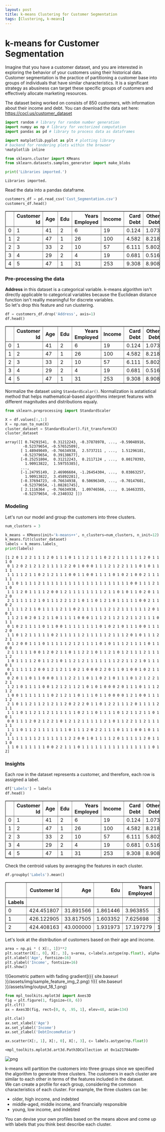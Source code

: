 ```yaml
---
layout: post
title: k-means Clustering for Customer Segmentation
tags: [Clustering, k-means]
---
```


# k-means for Customer Segmentation

Imagine that you have a customer dataset, and you are interested in exploring the behavior of your customers using their historical data.  
Customer segmentation is the practice of partitioning a customer base into groups of individuals that have similar characteristics. It is a significant strategy as abusiness can target these specific groups of customers and effectively allocate marketing resources.

The dataset being worked on consists of 850 customers, with information about their income and debt. You can download the data set here: https://cocl.us/customer_dataset


```python
import random # library for random number generation
import numpy as np # library for vectorized computation
import pandas as pd # library to process data as dataframes

import matplotlib.pyplot as plt # plotting library
# backend for rendering plots within the browser
%matplotlib inline 

from sklearn.cluster import KMeans 
from sklearn.datasets.samples_generator import make_blobs

print('Libraries imported.')
```

    Libraries imported.
    

Read the data into a pandas dataframe.


```python
customers_df = pd.read_csv('Cust_Segmentation.csv')
customers_df.head()
```




<div>
<style scoped>
    .dataframe tbody tr th:only-of-type {
        vertical-align: middle;
    }

    .dataframe tbody tr th {
        vertical-align: top;
    }

    .dataframe thead th {
        text-align: right;
    }
</style>
<table border="1" class="dataframe">
  <thead>
    <tr style="text-align: right;">
      <th></th>
      <th>Customer Id</th>
      <th>Age</th>
      <th>Edu</th>
      <th>Years Employed</th>
      <th>Income</th>
      <th>Card Debt</th>
      <th>Other Debt</th>
      <th>Defaulted</th>
      <th>Address</th>
      <th>DebtIncomeRatio</th>
    </tr>
  </thead>
  <tbody>
    <tr>
      <td>0</td>
      <td>1</td>
      <td>41</td>
      <td>2</td>
      <td>6</td>
      <td>19</td>
      <td>0.124</td>
      <td>1.073</td>
      <td>0.0</td>
      <td>NBA001</td>
      <td>6.3</td>
    </tr>
    <tr>
      <td>1</td>
      <td>2</td>
      <td>47</td>
      <td>1</td>
      <td>26</td>
      <td>100</td>
      <td>4.582</td>
      <td>8.218</td>
      <td>0.0</td>
      <td>NBA021</td>
      <td>12.8</td>
    </tr>
    <tr>
      <td>2</td>
      <td>3</td>
      <td>33</td>
      <td>2</td>
      <td>10</td>
      <td>57</td>
      <td>6.111</td>
      <td>5.802</td>
      <td>1.0</td>
      <td>NBA013</td>
      <td>20.9</td>
    </tr>
    <tr>
      <td>3</td>
      <td>4</td>
      <td>29</td>
      <td>2</td>
      <td>4</td>
      <td>19</td>
      <td>0.681</td>
      <td>0.516</td>
      <td>0.0</td>
      <td>NBA009</td>
      <td>6.3</td>
    </tr>
    <tr>
      <td>4</td>
      <td>5</td>
      <td>47</td>
      <td>1</td>
      <td>31</td>
      <td>253</td>
      <td>9.308</td>
      <td>8.908</td>
      <td>0.0</td>
      <td>NBA008</td>
      <td>7.2</td>
    </tr>
  </tbody>
</table>
</div>



### Pre-processing the data

**Address** in this dataset is a categorical variable. k-means algorithm isn't directly applicable to categorical variables because the Euclidean distance function isn't reallly meaningful for discrete variables.  
So let's drop this feature and run clustering.


```python
df = customers_df.drop('Address', axis=1)
df.head()
```




<div>
<style scoped>
    .dataframe tbody tr th:only-of-type {
        vertical-align: middle;
    }

    .dataframe tbody tr th {
        vertical-align: top;
    }

    .dataframe thead th {
        text-align: right;
    }
</style>
<table border="1" class="dataframe">
  <thead>
    <tr style="text-align: right;">
      <th></th>
      <th>Customer Id</th>
      <th>Age</th>
      <th>Edu</th>
      <th>Years Employed</th>
      <th>Income</th>
      <th>Card Debt</th>
      <th>Other Debt</th>
      <th>Defaulted</th>
      <th>DebtIncomeRatio</th>
    </tr>
  </thead>
  <tbody>
    <tr>
      <td>0</td>
      <td>1</td>
      <td>41</td>
      <td>2</td>
      <td>6</td>
      <td>19</td>
      <td>0.124</td>
      <td>1.073</td>
      <td>0.0</td>
      <td>6.3</td>
    </tr>
    <tr>
      <td>1</td>
      <td>2</td>
      <td>47</td>
      <td>1</td>
      <td>26</td>
      <td>100</td>
      <td>4.582</td>
      <td>8.218</td>
      <td>0.0</td>
      <td>12.8</td>
    </tr>
    <tr>
      <td>2</td>
      <td>3</td>
      <td>33</td>
      <td>2</td>
      <td>10</td>
      <td>57</td>
      <td>6.111</td>
      <td>5.802</td>
      <td>1.0</td>
      <td>20.9</td>
    </tr>
    <tr>
      <td>3</td>
      <td>4</td>
      <td>29</td>
      <td>2</td>
      <td>4</td>
      <td>19</td>
      <td>0.681</td>
      <td>0.516</td>
      <td>0.0</td>
      <td>6.3</td>
    </tr>
    <tr>
      <td>4</td>
      <td>5</td>
      <td>47</td>
      <td>1</td>
      <td>31</td>
      <td>253</td>
      <td>9.308</td>
      <td>8.908</td>
      <td>0.0</td>
      <td>7.2</td>
    </tr>
  </tbody>
</table>
</div>



Normalize the dataset using `StandardScalar()`. Normalization is astatistical method that helps mathematical-based algorithms interpret features with different magnitudes and distributions equaly. 


```python
from sklearn.preprocessing import StandardScaler

X = df.values[:,1:]
X = np.nan_to_num(X)
cluster_dataset = StandardScaler().fit_transform(X)
cluster_dataset
```




    array([[ 0.74291541,  0.31212243, -0.37878978, ..., -0.59048916,
            -0.52379654, -0.57652509],
           [ 1.48949049, -0.76634938,  2.5737211 , ...,  1.51296181,
            -0.52379654,  0.39138677],
           [-0.25251804,  0.31212243,  0.2117124 , ...,  0.80170393,
             1.90913822,  1.59755385],
           ...,
           [-1.24795149,  2.46906604, -1.26454304, ...,  0.03863257,
             1.90913822,  3.45892281],
           [-0.37694723, -0.76634938,  0.50696349, ..., -0.70147601,
            -0.52379654, -1.08281745],
           [ 2.1116364 , -0.76634938,  1.09746566, ...,  0.16463355,
            -0.52379654, -0.2340332 ]])



### Modeling
Let's run our model and group the customers into three clusters.


```python
num_clusters = 3

k_means = KMeans(init='k-means++', n_clusters=num_clusters, n_init=12)
k_means.fit(cluster_dataset)
labels = k_means.labels_
print(labels)
```

    [1 2 0 1 2 2 1 1 1 2 0 1 1 1 0 1 1 1 2 1 1 1 0 2 2 1 1 1 1 1 1 2 0 1 1 1 0
     0 1 2 0 2 1 2 1 2 1 1 1 1 2 2 0 1 0 0 0 1 1 1 2 1 2 2 1 1 1 0 1 0 1 1 1 1
     1 1 1 1 2 1 1 0 2 1 2 1 1 1 0 0 1 1 0 0 1 1 1 1 0 1 0 2 1 0 0 2 1 1 1 1 1
     1 1 0 1 1 1 1 2 1 1 1 1 1 1 1 1 1 1 1 1 1 1 1 1 1 1 1 1 0 0 1 1 1 2 1 1 0
     1 1 1 2 0 1 1 1 1 2 0 0 1 2 1 1 1 1 1 1 1 1 2 1 1 0 1 0 1 1 0 2 0 1 1 2 0
     2 1 1 1 1 1 2 1 0 1 1 1 2 2 1 2 1 0 1 1 0 1 2 1 0 1 1 1 1 1 0 0 2 1 1 0 2
     1 1 1 1 2 1 1 0 1 1 1 1 2 1 1 0 2 1 1 1 1 1 1 2 1 2 1 1 1 1 1 1 2 0 1 0 1
     1 1 2 1 0 2 0 1 2 1 1 0 1 1 1 1 0 0 0 1 1 1 2 1 1 2 1 2 1 1 2 1 1 1 0 1 1
     0 1 0 2 1 1 1 1 0 1 1 0 0 1 1 1 1 1 1 1 1 0 1 0 2 1 0 1 1 1 0 0 1 1 1 2 0
     1 1 0 1 2 1 1 1 1 1 0 2 1 1 1 1 1 2 1 1 1 1 1 2 1 1 1 2 0 1 0 1 1 1 2 2 1
     0 1 2 0 0 1 1 1 0 1 1 1 1 1 2 1 2 1 1 1 1 0 1 0 1 1 1 2 1 1 1 1 0 1 1 0 0
     2 1 1 1 1 1 0 0 1 2 0 2 1 1 0 1 1 2 2 1 0 1 1 2 1 0 1 2 1 1 1 2 1 1 1 1 2
     1 0 1 1 1 1 2 0 1 1 2 1 0 1 1 2 1 2 1 1 1 1 1 1 1 2 2 1 1 2 1 0 1 1 1 0 1
     0 1 1 1 1 1 2 0 0 1 2 1 2 1 1 0 2 1 0 0 0 2 2 0 1 1 0 1 0 0 1 0 2 1 1 0 1
     0 2 0 1 1 0 1 1 0 0 0 1 1 1 2 2 1 1 0 1 1 0 2 1 0 1 1 1 0 1 2 1 2 2 1 2 1
     1 2 1 0 1 1 1 1 0 0 1 2 1 2 1 1 2 1 0 1 0 1 0 0 0 2 0 1 1 1 0 1 1 1 2 1 2
     1 0 0 1 1 1 1 1 1 1 0 2 1 2 1 1 0 1 1 1 0 1 1 0 0 0 0 1 2 1 0 0 1 1 1 1 2
     2 1 0 1 1 2 1 1 2 1 2 1 1 2 0 2 2 2 0 1 1 0 1 2 2 1 1 1 2 0 1 1 1 1 2 1 1
     1 1 1 0 1 1 2 1 1 2 1 1 1 1 1 1 0 2 1 1 0 1 1 1 1 0 1 2 1 1 2 1 1 0 1 0 1
     0 0 1 1 1 2 0 2 1 2 2 1 0 1 2 1 2 1 1 1 1 1 2 1 0 1 1 2 2 1 1 2 1 1 1 1 1
     1 1 1 0 1 1 2 1 1 1 1 1 1 1 0 1 1 1 2 0 2 2 1 1 1 0 1 1 1 0 0 1 0 1 1 1 2
     1 1 1 1 1 1 1 2 1 1 1 1 1 1 2 2 0 0 1 0 1 1 1 1 2 0 1 1 1 1 1 2 0 1 1 1 0
     1 1 0 1 1 1 1 1 1 0 0 2 2 1 1 1 0 1 1 1 1 1 1 1 1 1 1 1 1 1 1 1 1 0 1 2]
    

### Insights
Each row in the dataset represents a customer, and therefore, each row is assigned a label.


```python
df['Labels'] = labels
df.head()
```




<div>
<style scoped>
    .dataframe tbody tr th:only-of-type {
        vertical-align: middle;
    }

    .dataframe tbody tr th {
        vertical-align: top;
    }

    .dataframe thead th {
        text-align: right;
    }
</style>
<table border="1" class="dataframe">
  <thead>
    <tr style="text-align: right;">
      <th></th>
      <th>Customer Id</th>
      <th>Age</th>
      <th>Edu</th>
      <th>Years Employed</th>
      <th>Income</th>
      <th>Card Debt</th>
      <th>Other Debt</th>
      <th>Defaulted</th>
      <th>DebtIncomeRatio</th>
      <th>Labels</th>
    </tr>
  </thead>
  <tbody>
    <tr>
      <td>0</td>
      <td>1</td>
      <td>41</td>
      <td>2</td>
      <td>6</td>
      <td>19</td>
      <td>0.124</td>
      <td>1.073</td>
      <td>0.0</td>
      <td>6.3</td>
      <td>1</td>
    </tr>
    <tr>
      <td>1</td>
      <td>2</td>
      <td>47</td>
      <td>1</td>
      <td>26</td>
      <td>100</td>
      <td>4.582</td>
      <td>8.218</td>
      <td>0.0</td>
      <td>12.8</td>
      <td>2</td>
    </tr>
    <tr>
      <td>2</td>
      <td>3</td>
      <td>33</td>
      <td>2</td>
      <td>10</td>
      <td>57</td>
      <td>6.111</td>
      <td>5.802</td>
      <td>1.0</td>
      <td>20.9</td>
      <td>0</td>
    </tr>
    <tr>
      <td>3</td>
      <td>4</td>
      <td>29</td>
      <td>2</td>
      <td>4</td>
      <td>19</td>
      <td>0.681</td>
      <td>0.516</td>
      <td>0.0</td>
      <td>6.3</td>
      <td>1</td>
    </tr>
    <tr>
      <td>4</td>
      <td>5</td>
      <td>47</td>
      <td>1</td>
      <td>31</td>
      <td>253</td>
      <td>9.308</td>
      <td>8.908</td>
      <td>0.0</td>
      <td>7.2</td>
      <td>2</td>
    </tr>
  </tbody>
</table>
</div>



Check the centroid values by averaging the features in each cluster.


```python
df.groupby('Labels').mean()
```




<div>
<style scoped>
    .dataframe tbody tr th:only-of-type {
        vertical-align: middle;
    }

    .dataframe tbody tr th {
        vertical-align: top;
    }

    .dataframe thead th {
        text-align: right;
    }
</style>
<table border="1" class="dataframe">
  <thead>
    <tr style="text-align: right;">
      <th></th>
      <th>Customer Id</th>
      <th>Age</th>
      <th>Edu</th>
      <th>Years Employed</th>
      <th>Income</th>
      <th>Card Debt</th>
      <th>Other Debt</th>
      <th>Defaulted</th>
      <th>DebtIncomeRatio</th>
    </tr>
    <tr>
      <th>Labels</th>
      <th></th>
      <th></th>
      <th></th>
      <th></th>
      <th></th>
      <th></th>
      <th></th>
      <th></th>
      <th></th>
    </tr>
  </thead>
  <tbody>
    <tr>
      <td>0</td>
      <td>424.451807</td>
      <td>31.891566</td>
      <td>1.861446</td>
      <td>3.963855</td>
      <td>31.789157</td>
      <td>1.576675</td>
      <td>2.843355</td>
      <td>0.993939</td>
      <td>13.994578</td>
    </tr>
    <tr>
      <td>1</td>
      <td>426.122905</td>
      <td>33.817505</td>
      <td>1.603352</td>
      <td>7.625698</td>
      <td>36.143389</td>
      <td>0.853128</td>
      <td>1.816855</td>
      <td>0.000000</td>
      <td>7.964991</td>
    </tr>
    <tr>
      <td>2</td>
      <td>424.408163</td>
      <td>43.000000</td>
      <td>1.931973</td>
      <td>17.197279</td>
      <td>101.959184</td>
      <td>4.220673</td>
      <td>7.954483</td>
      <td>0.162393</td>
      <td>13.915646</td>
    </tr>
  </tbody>
</table>
</div>



Let's look at the distribution of customers based on their age and income.


```python
area = np.pi * ( X[:, 1])**2  
plt.scatter(X[:, 0], X[:, 3], s=area, c=labels.astype(np.float), alpha=0.5)
plt.xlabel('Age', fontsize=16)
plt.ylabel('Income', fontsize=16)
plt.show()
```

![Geometric pattern with fading gradient]({{ site.baseurl }}/assets/img/sample_feature_img_2.png)
!({{ site.baseurl }}/assets/img/output_18_1.png)



```python
from mpl_toolkits.mplot3d import Axes3D 
fig = plt.figure(1, figsize=(8, 6))
plt.clf()
ax = Axes3D(fig, rect=[0, 0, .95, 1], elev=48, azim=134)

plt.cla()
ax.set_xlabel('Age')
ax.set_ylabel('Income')
ax.set_zlabel('DebtIncomeRatio')

ax.scatter(X[:, 1], X[:, 0], X[:, 3], c= labels.astype(np.float))
```




    <mpl_toolkits.mplot3d.art3d.Path3DCollection at 0x1a21784a90>




![png](k-means_Customer_Segmentation_files/k-means_Customer_Segmentation_18_1.png)


k-means will partition the customers into three groups since we specified the algorithm to generate three clusters. The customers in each cluster are similar to each other in terms of the features included in the dataset.  
We can create a profile for each group, considering the common characteristics of each cluster. For example, the three clusters can be:
- older, high income, and indebted
- middle-aged, middle income, and financially responsible
- young, low income, and indebted

You can devise your own profiles based on the means above and come up with labels that you think best describe each cluster.
